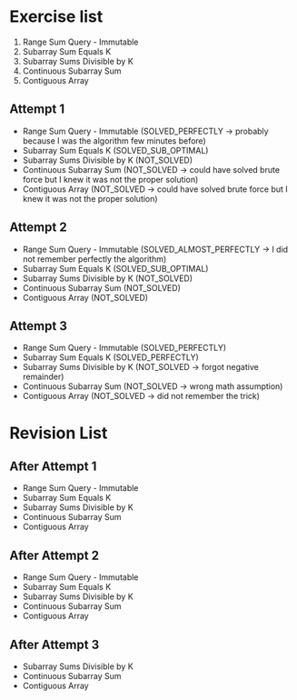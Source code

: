 # Exercise list
1. Range Sum Query - Immutable
2. Subarray Sum Equals K
3. Subarray Sums Divisible by K
4. Continuous Subarray Sum
5. Contiguous Array

## Attempt 1
* Range Sum Query - Immutable (SOLVED_PERFECTLY -> probably because I was the algorithm few minutes before)
* Subarray Sum Equals K  (SOLVED_SUB_OPTIMAL)
* Subarray Sums Divisible by K (NOT_SOLVED)
* Continuous Subarray Sum (NOT_SOLVED -> could have solved brute force but I knew it was not the proper solution)
* Contiguous Array (NOT_SOLVED -> could have solved brute force but I knew it was not the proper solution)

## Attempt 2
* Range Sum Query - Immutable (SOLVED_ALMOST_PERFECTLY -> I did not remember perfectly the algorithm)
* Subarray Sum Equals K (SOLVED_SUB_OPTIMAL)
* Subarray Sums Divisible by K (NOT_SOLVED)
* Continuous Subarray Sum (NOT_SOLVED)
* Contiguous Array (NOT_SOLVED)

## Attempt 3
* Range Sum Query - Immutable (SOLVED_PERFECTLY)
* Subarray Sum Equals K (SOLVED_PERFECTLY)
* Subarray Sums Divisible by K (NOT_SOLVED -> forgot negative remainder)
* Continuous Subarray Sum (NOT_SOLVED -> wrong math assumption)
* Contiguous Array (NOT_SOLVED -> did not remember the trick)

# Revision List
## After Attempt 1
* Range Sum Query - Immutable
* Subarray Sum Equals K
* Subarray Sums Divisible by K
* Continuous Subarray Sum
* Contiguous Array

## After Attempt 2
* Range Sum Query - Immutable
* Subarray Sum Equals K
* Subarray Sums Divisible by K
* Continuous Subarray Sum
* Contiguous Array

## After Attempt 3
* Subarray Sums Divisible by K
* Continuous Subarray Sum
* Contiguous Array